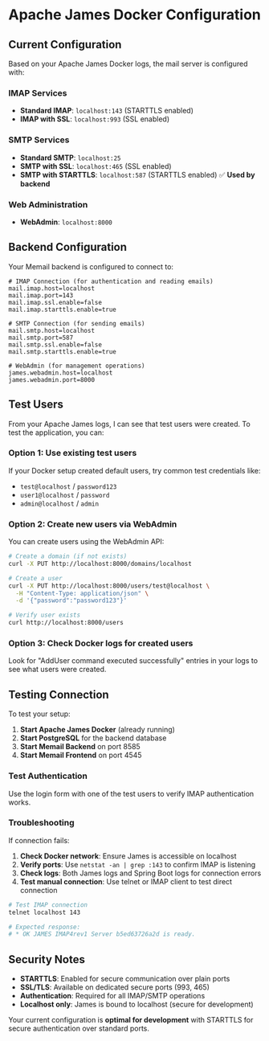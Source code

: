 # Apache James Docker Configuration

## Current Configuration

Based on your Apache James Docker logs, the mail server is configured with:

### IMAP Services
- **Standard IMAP**: `localhost:143` (STARTTLS enabled)
- **IMAP with SSL**: `localhost:993` (SSL enabled)

### SMTP Services
- **Standard SMTP**: `localhost:25`
- **SMTP with SSL**: `localhost:465` (SSL enabled)
- **SMTP with STARTTLS**: `localhost:587` (STARTTLS enabled) ✅ **Used by backend**

### Web Administration
- **WebAdmin**: `localhost:8000`

## Backend Configuration

Your Memail backend is configured to connect to:
```properties
# IMAP Connection (for authentication and reading emails)
mail.imap.host=localhost
mail.imap.port=143
mail.imap.ssl.enable=false
mail.imap.starttls.enable=true

# SMTP Connection (for sending emails)
mail.smtp.host=localhost
mail.smtp.port=587
mail.smtp.ssl.enable=false
mail.smtp.starttls.enable=true

# WebAdmin (for management operations)
james.webadmin.host=localhost
james.webadmin.port=8000
```

## Test Users

From your Apache James logs, I can see that test users were created. To test the application, you can:

### Option 1: Use existing test users
If your Docker setup created default users, try common test credentials like:
- `test@localhost` / `password123`
- `user1@localhost` / `password`
- `admin@localhost` / `admin`

### Option 2: Create new users via WebAdmin
You can create users using the WebAdmin API:

```bash
# Create a domain (if not exists)
curl -X PUT http://localhost:8000/domains/localhost

# Create a user
curl -X PUT http://localhost:8000/users/test@localhost \
  -H "Content-Type: application/json" \
  -d '{"password":"password123"}'

# Verify user exists
curl http://localhost:8000/users
```

### Option 3: Check Docker logs for created users
Look for "AddUser command executed successfully" entries in your logs to see what users were created.

## Testing Connection

To test your setup:

1. **Start Apache James Docker** (already running)
2. **Start PostgreSQL** for the backend database
3. **Start Memail Backend** on port 8585
4. **Start Memail Frontend** on port 4545

### Test Authentication
Use the login form with one of the test users to verify IMAP authentication works.

### Troubleshooting

If connection fails:
1. **Check Docker network**: Ensure James is accessible on localhost
2. **Verify ports**: Use `netstat -an | grep :143` to confirm IMAP is listening
3. **Check logs**: Both James logs and Spring Boot logs for connection errors
4. **Test manual connection**: Use telnet or IMAP client to test direct connection

```bash
# Test IMAP connection
telnet localhost 143

# Expected response:
# * OK JAMES IMAP4rev1 Server b5ed63726a2d is ready.
```

## Security Notes

- **STARTTLS**: Enabled for secure communication over plain ports
- **SSL/TLS**: Available on dedicated secure ports (993, 465)
- **Authentication**: Required for all IMAP/SMTP operations
- **Localhost only**: James is bound to localhost (secure for development)

Your current configuration is **optimal for development** with STARTTLS for secure authentication over standard ports.